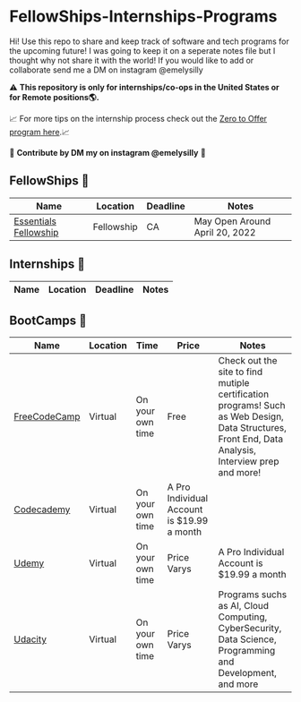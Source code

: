 # FellowShips-Internships-Programs
Hi! Use this repo to share and keep track of software and tech programs for the upcoming future! I was going to keep it on a seperate notes file but I thought why not share it with the world! If you would like to add or collaborate send me a DM on instagram @emelysilly

:warning: **This repository is only for internships/co-ops in the United States or for Remote positions:earth_americas:.**

📈 For more tips on the internship process check out the [Zero to Offer program here](https://www.pittcs.wiki/zero-to-offer).📈

🤗 **Contribute by DM my on instagram @emelysilly**  🤗

## FellowShips 👔

| Name  | Location | Deadline |  Notes |
|---|-------------|---|---|
|[Essentials Fellowship](https://www.4pt0.org/essentials) | Fellowship | CA | May Open Around April 20, 2022 |   |


## Internships 👔

| Name | Location | Deadline |  Notes |
|---|-------------|---|---|


## BootCamps 👔

| Name  | Location | Time | Price | Notes |
|---|-------------|---|---|---|
|[FreeCodeCamp](https://www.4pt0.org/essentials) | Virtual | On your own time | Free | Check out the site to find mutiple certification programs! Such as Web Design, Data Structures, Front End, Data Analysis, Interview prep and more! |
|[Codecademy](https://www.codecademy.com) | Virtual | On your own time | A Pro Individual Account is $19.99 a month| |
|[Udemy](https://www.udemy.com) | Virtual | On your own time | Price Varys | A Pro Individual Account is $19.99 a month| Different program cost different prices, for example The Web Developer BootCamp 2021 cost $18.99 (On Sale OG cost was $129.99|
|[Udacity](https://www.udacity.com/course/ai-programming-python-nanodegree--nd089) | Virtual | On your own time | Price Varys | Programs suchs as AI, Cloud Computing, CyberSecurity, Data Science, Programming and Development, and more|

